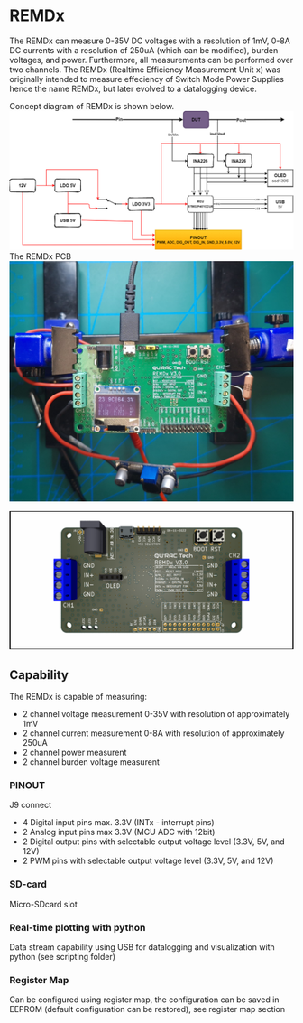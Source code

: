 # REMDx
The REMDx can measure 0-35V DC voltages with a resolution of 1mV, 0-8A DC currents with a resolution of 250uA (which can be modified), burden voltages, and power. Furthermore, all measurements can be performed over two channels.
The REMDx (Realtime Efficiency Measurement Unit x) was originally intended to measure effeciency of Switch Mode Power Supplies hence the name REMDx, but later evolved to a datalogging device.

Concept diagram of REMDx is shown below.
![Block diagram](concept_white.png)
The REMDx PCB
![REMDx board](board_v3.jpg)

![REMDx board](remd_board_top.png)

## Capability
The REMDx is capable of measuring:
- 2 channel voltage measurement 0-35V with resolution of approximately 1mV
- 2 channel current measurement 0-8A  with resolution of approximately 250uA
- 2 channel power measurent
- 2 channel burden voltage measurent
### PINOUT
J9 connect
- 4 Digital input pins max. 3.3V (INTx - interrupt pins)
- 2 Analog input pins max 3.3V (MCU ADC with 12bit)
- 2 Digital output pins with selectable output voltage level (3.3V, 5V, and 12V)
- 2 PWM pins with selectable output voltage level (3.3V, 5V, and 12V)

### SD-card
Micro-SDcard slot
### Real-time plotting with python
Data stream capability using USB for datalogging and visualization with python (see scripting folder)
### Register Map
Can be configured using register map, the configuration can be saved in EEPROM (default configuration can be restored), see register map section


